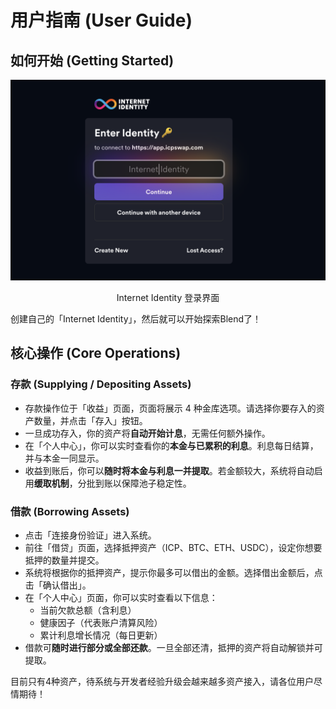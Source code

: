 # 用户指南 (User Guide)

## 如何开始 (Getting Started)


![Internet Identity 登录界面](picture/ICP_login.png)

<p align="center"> Internet Identity 登录界面

创建自己的「Internet Identity」，然后就可以开始探索Blend了！

## 核心操作 (Core Operations)

### 存款 (Supplying / Depositing Assets)

- 存款操作位于「收益」页面，页面将展示 4 种金库选项。请选择你要存入的资产数量，并点击「存入」按钮。
- 一旦成功存入，你的资产将**自动开始计息**，无需任何额外操作。
- 在「个人中心」，你可以实时查看你的**本金与已累积的利息**。利息每日结算，并与本金一同显示。
- 收益到账后，你可以**随时将本金与利息一并提取**。若金额较大，系统将自动启用**缓取机制**，分批到账以保障池子稳定性。

### 借款 (Borrowing Assets)

- 点击「连接身份验证」进入系统。
- 前往「借贷」页面，选择抵押资产（ICP、BTC、ETH、USDC），设定你想要抵押的数量并提交。
- 系统将根据你的抵押资产，提示你最多可以借出的金额。选择借出金额后，点击「确认借出」。
- 在「个人中心」页面，你可以实时查看以下信息：
  - 当前欠款总额（含利息）
  - 健康因子（代表账户清算风险）
  - 累计利息增长情况（每日更新）
- 借款可**随时进行部分或全部还款**。一旦全部还清，抵押的资产将自动解锁并可提取。

目前只有4种资产，待系统与开发者经验升级会越来越多资产接入，请各位用户尽情期待！
